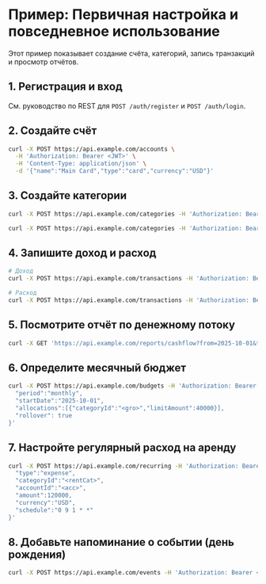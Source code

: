 # Пример: Первичная настройка и повседневное использование

Этот пример показывает создание счёта, категорий, запись транзакций и просмотр отчётов.

## 1. Регистрация и вход
См. руководство по REST для `POST /auth/register` и `POST /auth/login`.

## 2. Создайте счёт
```bash
curl -X POST https://api.example.com/accounts \
  -H 'Authorization: Bearer <JWT>' \
  -H 'Content-Type: application/json' \
  -d '{"name":"Main Card","type":"card","currency":"USD"}'
```

## 3. Создайте категории
```bash
curl -X POST https://api.example.com/categories -H 'Authorization: Bearer <JWT>' -H 'Content-Type: application/json' -d '{"name":"Salary","type":"income"}'

curl -X POST https://api.example.com/categories -H 'Authorization: Bearer <JWT>' -H 'Content-Type: application/json' -d '{"name":"Groceries","type":"expense"}'
```

## 4. Запишите доход и расход
```bash
# Доход
curl -X POST https://api.example.com/transactions -H 'Authorization: Bearer <JWT>' -H 'Content-Type: application/json' -d '{"type":"income","accountId":"<acc>","categoryId":"<sal>","amount":350000,"currency":"USD","occurredAt":"2025-10-01T09:00:00Z","notes":"October salary"}'

# Расход
curl -X POST https://api.example.com/transactions -H 'Authorization: Bearer <JWT>' -H 'Content-Type: application/json' -d '{"type":"expense","accountId":"<acc>","categoryId":"<gro>","amount":8200,"currency":"USD","occurredAt":"2025-10-02T18:30:00Z","notes":"Grocery run"}'
```

## 5. Посмотрите отчёт по денежному потоку
```bash
curl -X GET 'https://api.example.com/reports/cashflow?from=2025-10-01&to=2025-10-31' -H 'Authorization: Bearer <JWT>'
```

## 6. Определите месячный бюджет
```bash
curl -X POST https://api.example.com/budgets -H 'Authorization: Bearer <JWT>' -H 'Content-Type: application/json' -d '{
  "period":"monthly",
  "startDate":"2025-10-01",
  "allocations":[{"categoryId":"<gro>","limitAmount":40000}],
  "rollover": true
}'
```

## 7. Настройте регулярный расход на аренду
```bash
curl -X POST https://api.example.com/recurring -H 'Authorization: Bearer <JWT>' -H 'Content-Type: application/json' -d '{
  "type":"expense",
  "categoryId":"<rentCat>",
  "accountId":"<acc>",
  "amount":120000,
  "currency":"USD",
  "schedule":"0 9 1 * *"  
}'
```

## 8. Добавьте напоминание о событии (день рождения)
```bash
curl -X POST https://api.example.com/events -H 'Authorization: Bearer <JWT>' -H 'Content-Type: application/json' -d '{"name":"Sister birthday","date":"2025-12-10","expectedSpendAmount":5000}'
```